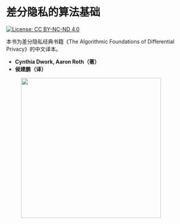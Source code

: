 # 差分隐私的算法基础

[![License: CC BY-NC-ND 4.0](https://img.shields.io/badge/License-CC\_BY--NC--ND\_4.0-lightgrey.svg)](https://creativecommons.org/licenses/by-nc-nd/4.0/)

本书为差分隐私经典书籍《The Algorithmic Foundations of Differential Privacy》的中文译本。

* **Cynthia Dwork, Aaron Roth（著）**
* **侯建鹏（译）**

<figure><img src="https://m.media-amazon.com/images/W/MEDIAX_792452-T2/images/I/51XqQoJs3fL._SL1360_.jpg" alt="" width="375"><figcaption></figcaption></figure>
